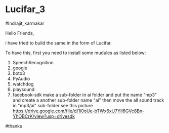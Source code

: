 # Lucifar_3
#Indrajit_karmakar

Hello Friends,

i have tried to build the same in the form of Lucifar.

To have this, first you need to install some mudules as listed below:

1) SpeechRecognition
2) google
3) boto3
4) PyAudio
5) watchdog
6) playsound
7) facebook-sdk
 make a sub-folder in ai folder and put the name "mp3" and create a another sub-folder name "ai" then move the all  sound track in "mp3/ai" sub-folder
 see this picture
 https://drive.google.com/file/d/1i0oUe-bTWx6xU7YIl6GVc8Bn-YhOBCrK/view?usp=drivesdk
 
#thanks
